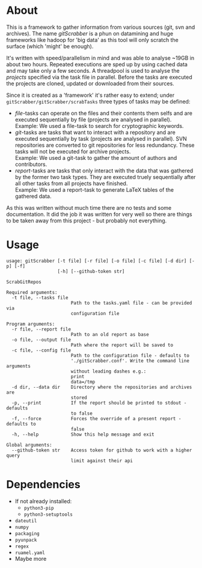 # About

This is a framework to gather information from various sources (git, svn and archives).
The name _gitScrabber_ is a phun on datamining and huge frameworks like hadoop for 'big data' as this tool will only scratch the surface (which 'might' be enough).

It's written with speed/parallelism in mind and was able to analyse ~19GB in about two hours.
Repeated executions are sped up by using cached data and may take only a few seconds.
A threadpool is used to analyse the _projects_ specified via the task file in parallel.
Before the tasks are executed the projects are cloned, updated or downloaded from their sources.

Since it is created as a 'framework' it's rather easy to extend; under `gitScrabber/gitScrabber/scrabTasks` three types of tasks may be defined:
* _file_-tasks can operate on the files and their contents them selfs and are executed sequentially by file (projects are analysed in parallel).<br>
  Example: We used a file-task to search for cryptographic keywords.
* _git_-tasks are tasks that want to interact with a repository and are executed sequentially by task (projects are analysed in parallel).
  SVN repositories are converted to git repositories for less redundancy.
  These tasks will not be executed for archive projects.<br>
  Example: We used a git-task to gather the amount of authors and contributors.
* _report_-tasks are tasks that only interact with the data that was gathered by the former two task types.
  They are executed truely sequentially after all other tasks from all projects have finished.<br>
  Example: We used a report-task to generate LaTeX tables of the gathered data.

As this was written without much time there are no tests and some documentation.
It did the job it was written for very well so there are things to be taken away from this project - but probably not everything.

# Usage

```
usage: gitScrabber [-t file] [-r file] [-o file] [-c file] [-d dir] [-p] [-f]
                   [-h] [--github-token str]

ScrabGitRepos

Required arguments:
  -t file, --tasks file
                        Path to the tasks.yaml file - can be provided via
                        configuration file

Program arguments:
  -r file, --report file
                        Path to an old report as base
  -o file, --output file
                        Path where the report will be saved to
  -c file, --config file
                        Path to the configuration file - defaults to
                        './gitScrabber.conf'. Write the command line arguments
                        without leading dashes e.g.:
                        print
                        data=/tmp
  -d dir, --data dir    Directory where the repositories and archives are
                        stored
  -p, --print           If the report should be printed to stdout - defaults
                        to false
  -f, --force           Forces the override of a present report - defaults to
                        false
  -h, --help            Show this help message and exit

Global arguments:
  --github-token str    Access token for github to work with a higher query
                        limit against their api
```

# Dependencies

- If not already installed:
    - `python3-pip`
    - `python3-setuptools`
- `dateutil`
- `numpy`
- `packaging`
- `pyunpack`
- `regex`
- `ruamel.yaml`
- Maybe more

